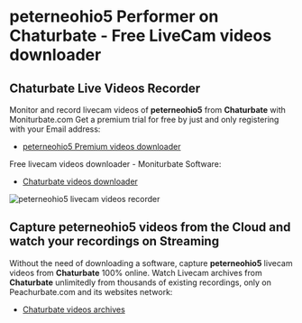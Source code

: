 # peterneohio5 Performer on Chaturbate - Free LiveCam videos downloader

## Chaturbate Live Videos Recorder

Monitor and record livecam videos of **peterneohio5** from **Chaturbate** with Moniturbate.com
Get a premium trial for free by just and only registering with your Email address:
* [peterneohio5 Premium videos downloader](https://moniturbate.com/request-demo-licence-key.html)

Free livecam videos downloader - Moniturbate Software:
* [Chaturbate videos downloader](https://moniturbate.com/moniturbate-download-software.html)

![peterneohio5 livecam videos recorder](https://peachurnet.com/templates/moniturbate-software.png)


## Capture peterneohio5 videos from the Cloud and watch your recordings on Streaming

Without the need of downloading a software, capture **peterneohio5** livecam videos from **Chaturbate** 100% online.
Watch Livecam archives from **Chaturbate** unlimitedly from thousands of existing recordings, only on Peachurbate.com and its websites network:
* [Chaturbate videos archives](https://peachurnet.com/)